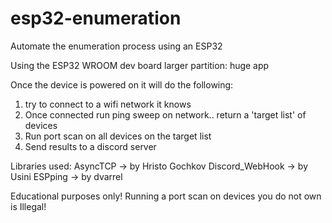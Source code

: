 # esp32-enumeration
Automate the enumeration process using an ESP32

Using the ESP32 WROOM dev board
larger partition: huge app

Once the device is powered on it will do the following:

1. try to connect to a wifi network it knows
2. Once connected run ping sweep on network.. return a 'target list' of devices
3. Run port scan on all devices on the target list
4. Send results to a discord server

Libraries used:
AsyncTCP -> by Hristo Gochkov
Discord_WebHook -> by Usini
ESPping -> by dvarrel

Educational purposes only! Running a port scan on devices you do not own is Illegal!
